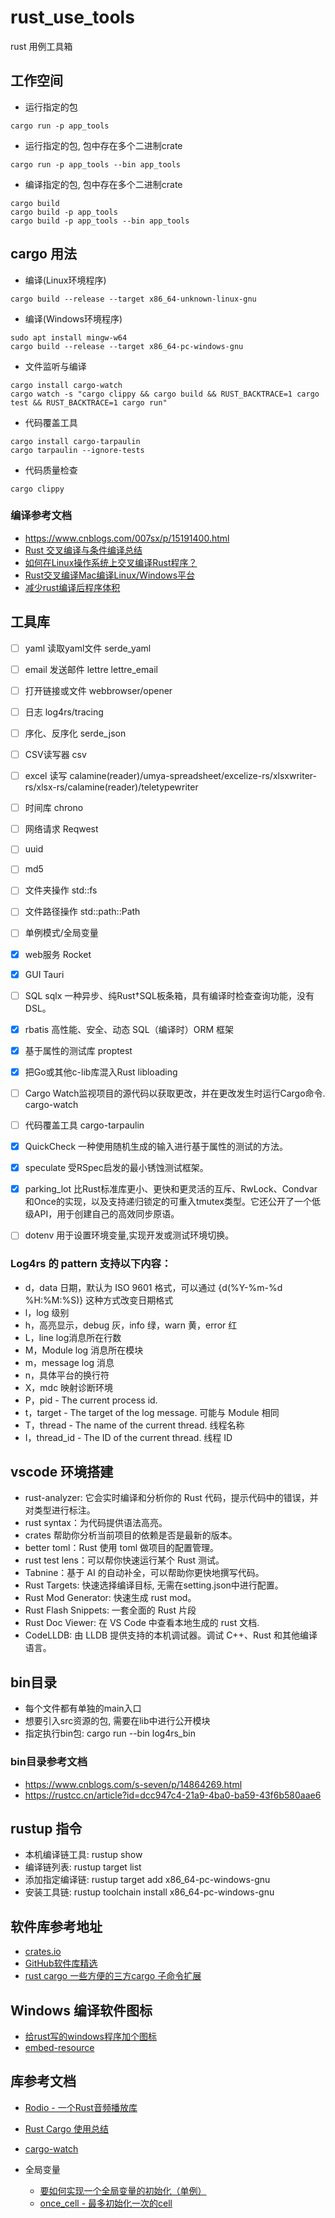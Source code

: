 # rust_use_tools
rust 用例工具箱

## 工作空间
- 运行指定的包

```
cargo run -p app_tools
```
- 运行指定的包, 包中存在多个二进制crate
```
cargo run -p app_tools --bin app_tools
```
- 编译指定的包, 包中存在多个二进制crate
```
cargo build
cargo build -p app_tools
cargo build -p app_tools --bin app_tools
```

## cargo 用法
- 编译(Linux环境程序)
```
cargo build --release --target x86_64-unknown-linux-gnu
```

- 编译(Windows环境程序)
```
sudo apt install mingw-w64
cargo build --release --target x86_64-pc-windows-gnu
```

- 文件监听与编译

```
cargo install cargo-watch
cargo watch -s "cargo clippy && cargo build && RUST_BACKTRACE=1 cargo test && RUST_BACKTRACE=1 cargo run"
```

- 代码覆盖工具
```
cargo install cargo-tarpaulin
cargo tarpaulin --ignore-tests
```

- 代码质量检查

```
cargo clippy
```

### 编译参考文档
- https://www.cnblogs.com/007sx/p/15191400.html
- [Rust 交叉编译与条件编译总结](https://www.jianshu.com/p/0e4251bc10eb)
- [如何在Linux操作系统上交叉编译Rust程序？](https://magiclen.org/rust-cross-compile/)
- [Rust交叉编译Mac编译Linux/Windows平台](https://www.cnblogs.com/007sx/p/15191400.html)
- [减少rust编译后程序体积](https://www.jianshu.com/p/279407cad24c)

## 工具库

- [ ] yaml 读取yaml文件 serde_yaml
- [ ] email 发送邮件 lettre lettre_email
- [ ] 打开链接或文件 webbrowser/opener
- [ ] 日志  log4rs/tracing
- [ ] 序化、反序化 serde_json
- [ ] CSV读写器 csv
- [ ] excel 读写 calamine(reader)/umya-spreadsheet/excelize-rs/xlsxwriter-rs/xlsx-rs/calamine(reader)/teletypewriter
- [ ] 时间库 chrono
- [ ] 网络请求 Reqwest
- [ ] uuid
- [ ] md5
- [ ] 文件夹操作 std::fs
- [ ] 文件路径操作 std::path::Path
- [ ] 单例模式/全局变量
- [x] web服务 Rocket
- [x] GUI Tauri
- [ ] SQL sqlx 一种异步、纯Rust†SQL板条箱，具有编译时检查查询功能，没有DSL。
- [x] rbatis 高性能、安全、动态 SQL（编译时）ORM 框架
- [x] 基于属性的测试库 proptest
- [x] 把Go或其他c-lib库混入Rust libloading
- [ ] Cargo Watch监视项目的源代码以获取更改，并在更改发生时运行Cargo命令. cargo-watch
- [ ] 代码覆盖工具 cargo-tarpaulin
- [x] QuickCheck 一种使用随机生成的输入进行基于属性的测试的方法。
- [x] speculate 受RSpec启发的最小锈蚀测试框架。
- [x] parking_lot 比Rust标准库更小、更快和更灵活的互斥、RwLock、Condvar和Once的实现，以及支持递归锁定的可重入tmutex类型。它还公开了一个低级API，用于创建自己的高效同步原语。
- [ ] dotenv 用于设置环境变量,实现开发或测试环境切换。


### Log4rs 的 pattern 支持以下内容：
- d，data 日期，默认为 ISO 9601 格式，可以通过 {d(%Y-%m-%d %H:%M:%S)} 这种方式改变日期格式
- l，log 级别
- h，高亮显示，debug 灰，info 绿，warn 黄，error 红
- L，line log消息所在行数
- M，Module log 消息所在模块
- m，message log 消息
- n，具体平台的换行符
- X，mdc 映射诊断环境
- P，pid - The current process id.
- t，target - The target of the log message. 可能与 Module 相同
- T，thread - The name of the current thread. 线程名称
- I，thread_id - The ID of the current thread. 线程 ID












## vscode 环境搭建
- rust-analyzer: 它会实时编译和分析你的 Rust 代码，提示代码中的错误，并对类型进行标注。
- rust syntax：为代码提供语法高亮。
- crates 帮助你分析当前项目的依赖是否是最新的版本。
- better toml：Rust 使用 toml 做项目的配置管理。
- rust test lens：可以帮你快速运行某个 Rust 测试。
- Tabnine：基于 AI 的自动补全，可以帮助你更快地撰写代码。
- Rust Targets: 快速选择编译目标, 无需在setting.json中进行配置。
- Rust Mod Generator: 快速生成 rust mod。
- Rust Flash Snippets: 一套全面的 Rust 片段
- Rust Doc Viewer: 在 VS Code 中查看本地生成的 rust 文档.
- CodeLLDB: 由 LLDB 提供支持的本机调试器。调试 C++、Rust 和其他编译语言。

## bin目录
- 每个文件都有单独的main入口
- 想要引入src资源的包, 需要在lib中进行公开模块
- 指定执行bin包: cargo run --bin log4rs_bin


### bin目录参考文档
- https://www.cnblogs.com/s-seven/p/14864269.html
- https://rustcc.cn/article?id=dcc947c4-21a9-4ba0-ba59-43f6b580aae6


## rustup 指令
- 本机编译链工具: rustup show
- 编译链列表: rustup target list
- 添加指定编译链: rustup target add x86_64-pc-windows-gnu
- 安装工具链: rustup toolchain install x86_64-pc-windows-gnu

## 软件库参考地址
- [crates.io](https://crates.io/)
- [GitHub软件库精选](https://github.com/rust-unofficial/awesome-rust)
- [rust cargo 一些方便的三方cargo 子命令扩展](https://www.cnblogs.com/rongfengliang/p/11088481.html)


## Windows 编译软件图标
- [给rust写的windows程序加个图标](https://zhuanlan.zhihu.com/p/366341784)
- [embed-resource](https://crates.io/crates/embed-resource)


## 库参考文档
- [Rodio - 一个Rust音频播放库](https://blog.csdn.net/u012067469/article/details/109153091)
- [Rust Cargo 使用总结](http://www.javashuo.com/article/p-cyeyuedk-bh.html)
- [cargo-watch](https://formulae.brew.sh/formula/cargo-watch)

- 全局变量
  - [要如何实现一个全局变量的初始化（单例）](https://rustcc.cn/article?id=31cfe6b0-4e36-44c9-a2b7-ea53486dde9e)
  - [once_cell - 最多初始化一次的cell](https://copyfuture.com/blogs-details/20201218163532459q9gi3pvr2d2y3tk)

